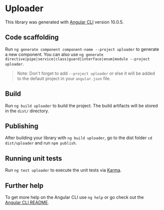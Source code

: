 # Uploader

This library was generated with [Angular CLI](https://github.com/angular/angular-cli) version 10.0.5.

## Code scaffolding

Run `ng generate component component-name --project uploader` to generate a new component. You can also use `ng generate directive|pipe|service|class|guard|interface|enum|module --project uploader`.
> Note: Don't forget to add `--project uploader` or else it will be added to the default project in your `angular.json` file. 

## Build

Run `ng build uploader` to build the project. The build artifacts will be stored in the `dist/` directory.

## Publishing

After building your library with `ng build uploader`, go to the dist folder `cd dist/uploader` and run `npm publish`.

## Running unit tests

Run `ng test uploader` to execute the unit tests via [Karma](https://karma-runner.github.io).

## Further help

To get more help on the Angular CLI use `ng help` or go check out the [Angular CLI README](https://github.com/angular/angular-cli/blob/master/README.md).

